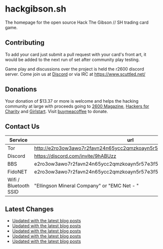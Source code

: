 # hackgibson.sh
The homepage for the open source Hack The Gibson // SH trading card game.


## Contributing

To add your card just submit a pull request with your card's front art, it would be added to the next run of set after community play testing.

Game play and discussions over the project is held the r2600 discord server. Come join us at [Discord](https://discord.com/invite/9hABUzz) or via IRC at https://www.scuttled.net/


## Donations

Your donation of $13.37 or more is welcome and helps the hacking community at large with proceeds going to [2600 Magazine](https://2600.com/), [Hackers for Charity](https://hackersforcharity.org) and [Girlstart](https://girlstart.org).  Visit [buymeacoffee](https://www.buymeacoffee.com/hackgibson.sh) to donate.


## Contact Us

Service | url
-|-
Tor | http://e2ro3ow3awo7r2favn24n65ycc2qmzkoayn5r57e3f56nvjwdcgg32ad.onion
Discord | https://discord.com/invite/9hABUzz
BBS | e2ro3ow3awo7r2favn24n65ycc2qmzkoayn5r57e3f56nvjwdcgg32ad.onion:23
FidoNET | e2ro3ow3awo7r2favn24n65ycc2qmzkoayn5r57e3f56nvjwdcgg32ad.onion:24554
Wifi / Bluetooth SSID | "Ellingson Mineral Company" or "EMC Net - <fidonet address>"

## Latest Changes
<!-- BLOG-POST-LIST:START -->
- [Updated with the latest blog posts](https://github.com/DFW2600/hackgibson.sh/commit/6596dbd09bb24ce60dcb068fa8044e99b67594c5)
- [Updated with the latest blog posts](https://github.com/DFW2600/hackgibson.sh/commit/d920443fffa605e962fdf3e7f23ca7df39eac0cc)
- [Updated with the latest blog posts](https://github.com/DFW2600/hackgibson.sh/commit/7c59e67e9102c3af8881a37a1f9b52bad1bc9f19)
- [Updated with the latest blog posts](https://github.com/DFW2600/hackgibson.sh/commit/88be8c7424e39fbc16c4af0bb2904cf3e8b0b8fc)
- [Updated with the latest blog posts](https://github.com/DFW2600/hackgibson.sh/commit/9f9adb24b21bf0621b605ebc0cb3d463cb54bc4b)
<!-- BLOG-POST-LIST:END -->
